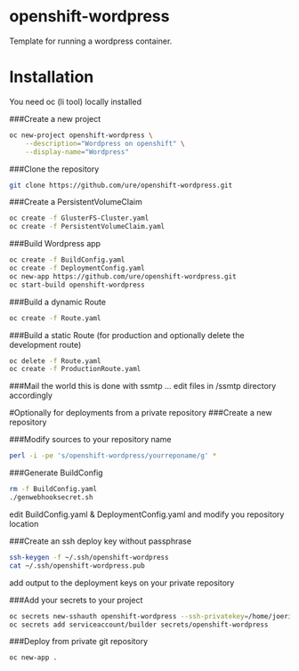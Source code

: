 # openshift-wordpress

Template for running a wordpress container.

# Installation

You need oc (li tool) locally installed

###Create a new project
```sh
oc new-project openshift-wordpress \
    --description="Wordpress on openshift" \
    --display-name="Wordpress"
```
###Clone the repository
```sh
git clone https://github.com/ure/openshift-wordpress.git
```

###Create a PersistentVolumeClaim
```sh
oc create -f GlusterFS-Cluster.yaml
oc create -f PersistentVolumeClaim.yaml
```

###Build Wordpress app

```sh
oc create -f BuildConfig.yaml
oc create -f DeploymentConfig.yaml
oc new-app https://github.com/ure/openshift-wordpress.git
oc start-build openshift-wordpress
```

###Build a dynamic Route
```sh
oc create -f Route.yaml
```

###Build a static Route
(for production and optionally delete the development route)
```sh
oc delete -f Route.yaml
oc create -f ProductionRoute.yaml
```

###Mail the world
this is done with ssmtp ... edit files in /ssmtp directory accordingly

#Optionally for deployments from a private repository
###Create a new repository

###Modify sources to your repository name
```sh
perl -i -pe 's/openshift-wordpress/yourreponame/g' *
```

###Generate BuildConfig
```sh
rm -f BuildConfig.yaml
./genwebhooksecret.sh
```
edit BuildConfig.yaml & DeploymentConfig.yaml and modify you repository location

###Create an ssh deploy key without passphrase
```sh
ssh-keygen -f ~/.ssh/openshift-wordpress
cat ~/.ssh/openshift-wordpress.pub
```
add output to the deployment keys on your private repository

###Add your secrets to your project
```sh
oc secrets new-sshauth openshift-wordpress --ssh-privatekey=/home/joeri/.ssh/openshift-wordpress
oc secrets add serviceaccount/builder secrets/openshift-wordpress
```
###Deploy from private git repository
```sh
oc new-app .
```
